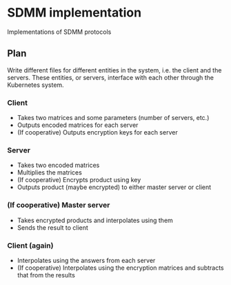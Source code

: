 # SDMM implementation

Implementations of SDMM protocols

## Plan

Write different files for different entities in the system, i.e. the client and the servers. These entities, or servers, interface with each other through the Kubernetes system.

### Client

- Takes two matrices and some parameters (number of servers, etc.)
- Outputs encoded matrices for each server
- (If cooperative) Outputs encryption keys for each server
  

### Server

- Takes two encoded matrices
- Multiplies the matrices
- (If cooperative) Encrypts product using key
- Outputs product (maybe encrypted) to either master server or client

### (If cooperative) Master server

- Takes encrypted products and interpolates using them
- Sends the result to client

### Client (again)

- Interpolates using the answers from each server
- (If cooperative) Interpolates using the encryption matrices and subtracts that from the results